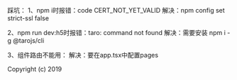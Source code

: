 踩坑：
1、npm i时报错：code CERT_NOT_YET_VALID
解决：npm config set strict-ssl false

2、npm run dev:h5时报错：taro: command not found
解决：需要安装 npm i -g @tarojs/cli

3、组件路由不能用：
解决：要在app.tsx中配置pages

Copyright (c) 2019